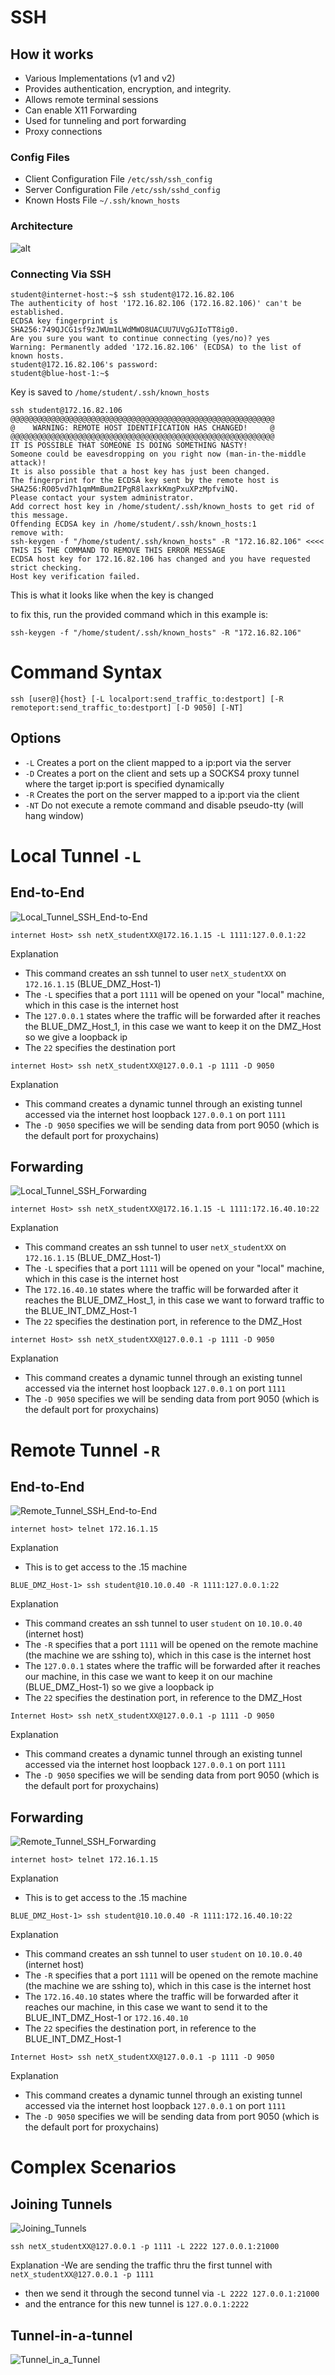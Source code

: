 # SSH 
## How it works
- Various Implementations (v1 and v2)
- Provides authentication, encryption, and integrity.
- Allows remote terminal sessions
- Can enable X11 Forwarding
- Used for tunneling and port forwarding
- Proxy connections

### Config Files
- Client Configuration File `/etc/ssh/ssh_config`
- Server Configuration File `/etc/ssh/sshd_config`
- Known Hosts File `~/.ssh/known_hosts`

### Architecture
![alt](https://git.cybbh.space/net/public/raw/master/modules/networking/slides-v4/images/ssh_architecture.png)

### Connecting Via SSH
```
student@internet-host:~$ ssh student@172.16.82.106
The authenticity of host '172.16.82.106 (172.16.82.106)' can't be established.
ECDSA key fingerprint is SHA256:749QJCG1sf9zJWUm1LWdMWO8UACUU7UVgGJIoTT8ig0.
Are you sure you want to continue connecting (yes/no)? yes
Warning: Permanently added '172.16.82.106' (ECDSA) to the list of known hosts.
student@172.16.82.106's password:
student@blue-host-1:~$
```
Key is saved to `/home/student/.ssh/known_hosts`

```
ssh student@172.16.82.106
@@@@@@@@@@@@@@@@@@@@@@@@@@@@@@@@@@@@@@@@@@@@@@@@@@@@@@@@@@@
@    WARNING: REMOTE HOST IDENTIFICATION HAS CHANGED!     @
@@@@@@@@@@@@@@@@@@@@@@@@@@@@@@@@@@@@@@@@@@@@@@@@@@@@@@@@@@@
IT IS POSSIBLE THAT SOMEONE IS DOING SOMETHING NASTY!
Someone could be eavesdropping on you right now (man-in-the-middle attack)!
It is also possible that a host key has just been changed.
The fingerprint for the ECDSA key sent by the remote host is
SHA256:RO05vd7h1qmMmBum2IPgR8laxrkKmgPxuXPzMpfviNQ.
Please contact your system administrator.
Add correct host key in /home/student/.ssh/known_hosts to get rid of this message.
Offending ECDSA key in /home/student/.ssh/known_hosts:1
remove with:
ssh-keygen -f "/home/student/.ssh/known_hosts" -R "172.16.82.106" <<<< THIS IS THE COMMAND TO REMOVE THIS ERROR MESSAGE
ECDSA host key for 172.16.82.106 has changed and you have requested strict checking.
Host key verification failed.
```
This is what it looks like when the key is changed

to fix this, run the provided command which in this example is:
```
ssh-keygen -f "/home/student/.ssh/known_hosts" -R "172.16.82.106"
```

# Command Syntax

```
ssh [user@]{host} [-L localport:send_traffic_to:destport] [-R remoteport:send_traffic_to:destport] [-D 9050] [-NT]
```

## Options
- `-L` Creates a port on the client mapped to a ip:port via the server
- `-D` Creates a port on the client and sets up a SOCKS4 proxy tunnel where the target ip:port is specified dynamically
- `-R` Creates the port on the server mapped to a ip:port via the client
- `-NT` Do not execute a remote command and disable pseudo-tty (will hang window)

# Local Tunnel `-L`
## End-to-End
![Local_Tunnel_SSH_End-to-End](https://github.com/user-attachments/assets/a876de72-44bd-4824-ada1-a4c5b3af61f7)
```
internet Host> ssh netX_studentXX@172.16.1.15 -L 1111:127.0.0.1:22
```
Explanation
- This command creates an ssh tunnel to user `netX_studentXX` on `172.16.1.15` (BLUE_DMZ_Host-1)
- The `-L` specifies that a port `1111` will be opened on your "local" machine, which in this case is the internet host
- The `127.0.0.1` states where the traffic will be forwarded after it reaches the BLUE_DMZ_Host_1, in this case we want to keep it on the DMZ_Host so we give a loopback ip
- The `22` specifies the destination port

```
internet Host> ssh netX_studentXX@127.0.0.1 -p 1111 -D 9050
```
Explanation
- This command creates a dynamic tunnel through an existing tunnel accessed via the internet host loopback `127.0.0.1` on port `1111`
- The `-D 9050` specifies we will be sending data from port 9050 (which is the default port for proxychains)

## Forwarding
![Local_Tunnel_SSH_Forwarding](https://github.com/user-attachments/assets/aaeb5452-42d3-41c8-977f-7ebe039b6f58)
```
internet Host> ssh netX_studentXX@172.16.1.15 -L 1111:172.16.40.10:22
```
Explanation
- This command creates an ssh tunnel to user `netX_studentXX` on `172.16.1.15` (BLUE_DMZ_Host-1)
- The `-L` specifies that a port `1111` will be opened on your "local" machine, which in this case is the internet host
- The `172.16.40.10` states where the traffic will be forwarded after it reaches the BLUE_DMZ_Host_1, in this case we want to forward traffic to the BLUE_INT_DMZ_Host-1
- The `22` specifies the destination port, in reference to the DMZ_Host

```
internet Host> ssh netX_studentXX@127.0.0.1 -p 1111 -D 9050
```
Explanation
- This command creates a dynamic tunnel through an existing tunnel accessed via the internet host loopback `127.0.0.1` on port `1111`
- The `-D 9050` specifies we will be sending data from port 9050 (which is the default port for proxychains)
# Remote Tunnel `-R`
## End-to-End
![Remote_Tunnel_SSH_End-to-End](https://github.com/user-attachments/assets/3a78630b-4699-4973-b7d8-66740b57153e)
```
internet host> telnet 172.16.1.15
```
Explanation
- This is to get access to the .15 machine
```
BLUE_DMZ_Host-1> ssh student@10.10.0.40 -R 1111:127.0.0.1:22
```
Explanation
- This command creates an ssh tunnel to user `student` on `10.10.0.40` (internet host)
- The `-R` specifies that a port `1111` will be opened on the remote machine (the machine we are sshing to), which in this case is the internet host
- The `127.0.0.1` states where the traffic will be forwarded after it reaches our machine, in this case we want to keep it on our machine (BLUE_DMZ_Host-1) so we give a loopback ip
- The `22` specifies the destination port, in reference to the DMZ_Host
```
Internet Host> ssh netX_studentXX@127.0.0.1 -p 1111 -D 9050
```
Explanation
- This command creates a dynamic tunnel through an existing tunnel accessed via the internet host loopback `127.0.0.1` on port `1111`
- The `-D 9050` specifies we will be sending data from port 9050 (which is the default port for proxychains)
## Forwarding
![Remote_Tunnel_SSH_Forwarding](https://github.com/user-attachments/assets/65ca38f5-fdfc-41f4-a9df-9359f0c7518d)
```
internet host> telnet 172.16.1.15
```
Explanation
- This is to get access to the .15 machine
```
BLUE_DMZ_Host-1> ssh student@10.10.0.40 -R 1111:172.16.40.10:22
```
Explanation
- This command creates an ssh tunnel to user `student` on `10.10.0.40` (internet host)
- The `-R` specifies that a port `1111` will be opened on the remote machine (the machine we are sshing to), which in this case is the internet host
- The `172.16.40.10` states where the traffic will be forwarded after it reaches our machine, in this case we want to send it to the BLUE_INT_DMZ_Host-1 or `172.16.40.10`
- The `22` specifies the destination port, in reference to the BLUE_INT_DMZ_Host-1
```
Internet Host> ssh netX_studentXX@127.0.0.1 -p 1111 -D 9050
```
Explanation
- This command creates a dynamic tunnel through an existing tunnel accessed via the internet host loopback `127.0.0.1` on port `1111`
- The `-D 9050` specifies we will be sending data from port 9050 (which is the default port for proxychains)
# Complex Scenarios
## Joining Tunnels
![Joining_Tunnels](https://github.com/user-attachments/assets/c72aa4b8-ded0-4dd7-a423-598f35cb9e0b)
```
ssh netX_studentXX@127.0.0.1 -p 1111 -L 2222 127.0.0.1:21000
```
Explanation
-We are sending the traffic thru the first tunnel with `netX_studentXX@127.0.0.1 -p 1111`
- then we send it through the second tunnel via `-L 2222 127.0.0.1:21000`
- and the entrance for this new tunnel is `127.0.0.1:2222`
## Tunnel-in-a-tunnel
![Tunnel_in_a_Tunnel](https://github.com/user-attachments/assets/4c949f6c-d0d6-44e7-9fa3-c95d5df4e39d)


